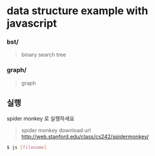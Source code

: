 # data structure example with javascript 


### bst/
> binary search tree

### graph/
> graph

## 실행
spider monkey 로 실행하세요
> spider monkey download url http://web.stanford.edu/class/cs242/spidermonkey/

```bash
$ js [filename]
```
